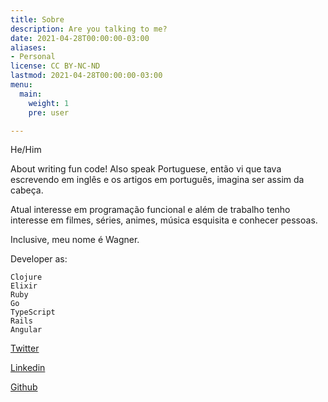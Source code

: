 ```yaml
---
title: Sobre
description: Are you talking to me?
date: 2021-04-28T00:00:00-03:00
aliases:
- Personal
license: CC BY-NC-ND
lastmod: 2021-04-28T00:00:00-03:00
menu:
  main:
    weight: 1
    pre: user

---
```

He/Him

About writing fun code! Also speak Portuguese, então vi que tava escrevendo em inglês e os artigos em português, imagina ser assim da cabeça. 

Atual interesse em programação funcional e além de trabalho tenho interesse em filmes, séries, animes, música esquisita e conhecer pessoas.

Inclusive, meu nome é Wagner.

Developer as:

    Clojure
    Elixir
    Ruby
    Go
    TypeScript
    Rails
    Angular

[Twitter](https://twitter.com/Vapordev1 "Twitter")

[Linkedin](https://www.linkedin.com/in/wagner-abrantes-6b30a118b/ "Linkedin")

[Github](https://github.com/wagnerdevocelot "Github")